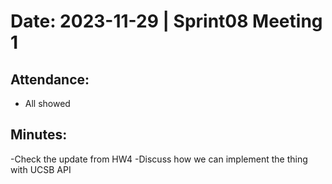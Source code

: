 # Date: 2023-11-29 | Sprint08  Meeting 1

## Attendance:

- All showed 

## Minutes:

-Check the update from HW4
-Discuss how we can implement the thing with UCSB API
